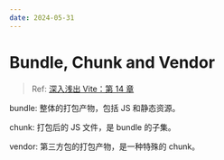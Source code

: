 ```yaml
---
date: 2024-05-31
---
```


# Bundle, Chunk and Vendor

> Ref: [深入浅出 Vite：第 14 章](https://juejin.cn/book/7050063811973218341?scrollMenuIndex=1)

bundle: 整体的打包产物，包括 JS 和静态资源。

chunk: 打包后的 JS 文件，是 bundle 的子集。

vendor: 第三方包的打包产物，是一种特殊的 chunk。
